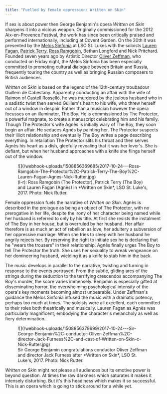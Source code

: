 ```yaml
---
title: "Fuelled by female oppression: Written on Skin"
---
```


If sex is about power then George Benjamin's opera *Written on Skin* sharpens it into a vicious weapon. Originally commissioned for the 2012 Aix-en-Provence Festival, the work has since been critically praised and performed internationally, including at Covent Garden. On the 20th it was presented by the [Melos Sinfonia](/scene/companies/melos-sinfonia/) at LSO St. Lukes with the soloists [Lauren Fagan](/scene/people/lauren-fagan/), [Patrick Terry](/scene/people/patrick-terry/), [Ross Ramgobin](/scene/people/ross-ramgobin/), Bethan Longford and Nick Pritchard. Founded seven years ago by Artistic Director [Oliver Zeffman](/talking-with-conductors-oliver-zeffman/), who conducted on Friday night, the Melos Sinfonia has been especially committed to promoting cultural dialogue between Britain and Russia, frequently touring the country as well as bringing Russian composers to British audiences. 

*Written on Skin* is based on the legend of the 12th-century troubadour Guillem de Cabestany. Apparently conducting an affair with the wife of Raimon of Castell Rosselló, he was murdered by the jealous husband who in a sadistic twist then served Guillem's heart to his wife, who threw herself out of a window in despair. Rather than a musician however the opera focusses on an illuminator, The Boy. He is commissioned by The Protector, a powerful magnate, to create a manuscript celebrating him and his family. Though The Protector's wife Agnès is initially wary of The Boy, they soon begin an affair. He seduces Agnès by painting her. The Protector suspects their illicit relationship and eventually The Boy writes a page describing everything. In retaliation The Protector slits his throat and then serves Agnès his heart as a dish, gleefully revealing that it was her lover's. She is defiant, but when her husband approaches with a knife she flings herself out of the window. 

<figure data-type="image">
![](/webhook-uploads/1508856369685/2017-10-24---Ross-Ramgobin-The-Protector%2C-Patrick-Terry-The-Boy%2C-Lauren-Fagan-Agnes-Nick-Rutter.jpg)
<figcaption>(l-r): Ross Ramgobin (The Protector), Patrick Terry (The Boy) and Lauren Fagan (Agnès) in *Written on Skin*, LSO St. Luke's, 2017. Photo: Nick Rutter.</figcaption>
</figure>

Female oppression fuels the narrative of *Written on Skin*. Agnès is described in the prologue as being an object of The Protector, with no prerogative in her life, despite the irony of her character being named while her husband is referred to only by his title. At first she resists the instalment of The Boy in her house, but is overruled by her husband. Her affair therefore is as much an act of rebellion as love, her adultery a subversion of her oppressive marriage. When she tries to sleep with her husband he angrily rejects her. By reserving the right to initiate sex he is declaring that he "wears the trousers" in their relationship. Agnès finally urges The Boy to tell The Protector the truth. She uses her sexuality to wreak vengeance on her domineering husband, wielding it as a knife to stab him in the back. 

The music develops in parallel to the narrative, twisting and turning in response to the events portrayed. From the subtle, gliding arcs of the strings during the seduction to the terrifying crescendos accompanying The Boy's murder, the score varies immensely. Benjamin is especially gifted at disseminating horror, the overwhelming psychological intensity of the opera's key moments becoming almost unbearable. Under Zeffman's guidance the Melos Sinfonia infused the music with a dramatic potency, perhaps too much at times. The soloists were all excellent, each committed to their roles both theatrically and musically. Lauren Fagan as Agnès was particularly magnificent, embodying the character's melancholy as well as fiery determination.  

<figure data-type="image">
![](/webhook-uploads/1508856379699/2017-10-24---Sir-George-Benjamin%2C-conductor-Oliver-Zeffman%2C-director-Jack-Furness%2C-and-cast-of-Written-on-Skin-c-Nick-Rutter.jpg)
<figcaption>Sir George Benjamin congratulations conductor Oliver Zeffman and director Jack Furness after *Written on Skin*, LSO St. Luke's, 2017. Photo: Nick Rutter.</figcaption>
</figure>

*Written on Skin* might not please all audiences but its emotive power is beyond question. At times the raw darkness which saturates it makes it intensely disturbing. But it's this headiness which makes it so successful. This is an opera which is going to stick around for a while yet.
